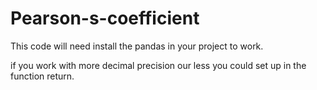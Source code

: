 # Pearson-s-coefficient


This code will need install the pandas in your project to work.

if you work with more decimal precision our less you could set up in the function return.
